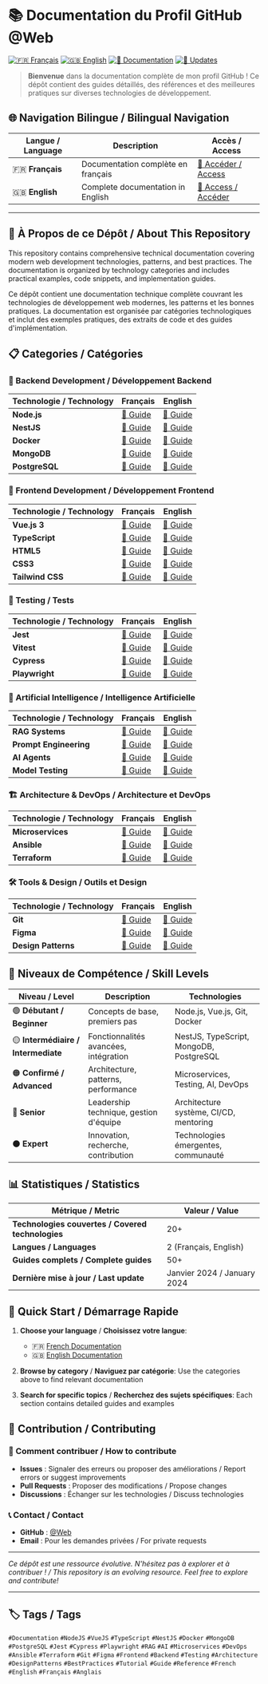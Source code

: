 # 📚 Documentation du Profil GitHub @Web

[![🇫🇷 Français](https://img.shields.io/badge/🇫🇷%20Français-Available-green?style=for-the-badge)](./fr/README.md)
[![🇬🇧 English](https://img.shields.io/badge/🇬🇧%20English-Available-blue?style=for-the-badge)](./en/README.md)
[![📖 Documentation](https://img.shields.io/badge/📖%20Documentation-Complete-success?style=for-the-badge)](./fr/README.md)
[![🔄 Updates](https://img.shields.io/badge/🔄%20Updates-January%202024-orange?style=for-the-badge)](./fr/README.md)

> **Bienvenue** dans la documentation complète de mon profil GitHub ! Ce dépôt contient des guides détaillés, des références et des meilleures pratiques sur diverses technologies de développement.

## 🌐 Navigation Bilingue / Bilingual Navigation

| Langue / Language | Description | Accès / Access |
|-------------------|-------------|----------------|
| 🇫🇷 **Français** | Documentation complète en français | [📖 Accéder / Access](./fr/README.md) |
| 🇬🇧 **English** | Complete documentation in English | [📖 Access / Accéder](./en/README.md) |

---

## 🎯 À Propos de ce Dépôt / About This Repository

This repository contains comprehensive technical documentation covering modern web development technologies, patterns, and best practices. The documentation is organized by technology categories and includes practical examples, code snippets, and implementation guides.

Ce dépôt contient une documentation technique complète couvrant les technologies de développement web modernes, les patterns et les bonnes pratiques. La documentation est organisée par catégories technologiques et inclut des exemples pratiques, des extraits de code et des guides d'implémentation.

## 📋 Categories / Catégories

### 🚀 Backend Development / Développement Backend
| Technologie / Technology | Français | English |
|---------------------------|----------|---------|
| **Node.js** | [📖 Guide](./fr/nodejs/README.md) | [📖 Guide](./en/nodejs/README.md) |
| **NestJS** | [📖 Guide](./fr/nestjs/README.md) | [📖 Guide](./en/nestjs/README.md) |
| **Docker** | [📖 Guide](./fr/docker/README.md) | [📖 Guide](./en/docker/README.md) |
| **MongoDB** | [📖 Guide](./fr/databases/mongodb.md) | [📖 Guide](./en/databases/mongodb.md) |
| **PostgreSQL** | [📖 Guide](./fr/databases/postgresql.md) | [📖 Guide](./en/databases/postgresql.md) |

### 🎨 Frontend Development / Développement Frontend
| Technologie / Technology | Français | English |
|---------------------------|----------|---------|
| **Vue.js 3** | [📖 Guide](./fr/vuejs/README.md) | [📖 Guide](./en/vuejs/README.md) |
| **TypeScript** | [📖 Guide](./fr/typescript/README.md) | [📖 Guide](./en/typescript/README.md) |
| **HTML5** | [📖 Guide](./fr/frontend/html5.md) | [📖 Guide](./en/frontend/html5.md) |
| **CSS3** | [📖 Guide](./fr/frontend/css3.md) | [📖 Guide](./en/frontend/css3.md) |
| **Tailwind CSS** | [📖 Guide](./fr/frontend/tailwind.md) | [📖 Guide](./en/frontend/tailwind.md) |

### 🧪 Testing / Tests
| Technologie / Technology | Français | English |
|---------------------------|----------|---------|
| **Jest** | [📖 Guide](./fr/testing/jest.md) | [📖 Guide](./en/testing/jest.md) |
| **Vitest** | [📖 Guide](./fr/testing/vitest.md) | [📖 Guide](./en/testing/vitest.md) |
| **Cypress** | [📖 Guide](./fr/testing/cypress.md) | [📖 Guide](./en/testing/cypress.md) |
| **Playwright** | [📖 Guide](./fr/testing/playwright.md) | [📖 Guide](./en/testing/playwright.md) |

### 🤖 Artificial Intelligence / Intelligence Artificielle
| Technologie / Technology | Français | English |
|---------------------------|----------|---------|
| **RAG Systems** | [📖 Guide](./fr/ai/rag-systems.md) | [📖 Guide](./en/ai/rag-systems.md) |
| **Prompt Engineering** | [📖 Guide](./fr/ai/prompt-engineering.md) | [📖 Guide](./en/ai/prompt-engineering.md) |
| **AI Agents** | [📖 Guide](./fr/ai/ai-agents.md) | [📖 Guide](./en/ai/ai-agents.md) |
| **Model Testing** | [📖 Guide](./fr/ai/model-testing.md) | [📖 Guide](./en/ai/model-testing.md) |

### 🏗️ Architecture & DevOps / Architecture et DevOps
| Technologie / Technology | Français | English |
|---------------------------|----------|---------|
| **Microservices** | [📖 Guide](./fr/architecture/microservices-complete-guide.md) | [📖 Guide](./en/architecture/microservices-complete-guide.md) |
| **Ansible** | [📖 Guide](./fr/devops/ansible.md) | [📖 Guide](./en/devops/ansible.md) |
| **Terraform** | [📖 Guide](./fr/devops/terraform.md) | [📖 Guide](./en/devops/terraform.md) |

### 🛠️ Tools & Design / Outils et Design
| Technologie / Technology | Français | English |
|---------------------------|----------|---------|
| **Git** | [📖 Guide](./fr/git/README.md) | [📖 Guide](./en/git/README.md) |
| **Figma** | [📖 Guide](./fr/design/README.md) | [📖 Guide](./en/design/README.md) |
| **Design Patterns** | [📖 Guide](./fr/patterns/README.md) | [📖 Guide](./en/patterns/README.md) |

## 🎯 Niveaux de Compétence / Skill Levels

| Niveau / Level | Description | Technologies |
|----------------|-------------|--------------|
| 🟢 **Débutant / Beginner** | Concepts de base, premiers pas | Node.js, Vue.js, Git, Docker |
| 🟡 **Intermédiaire / Intermediate** | Fonctionnalités avancées, intégration | NestJS, TypeScript, MongoDB, PostgreSQL |
| 🟠 **Confirmé / Advanced** | Architecture, patterns, performance | Microservices, Testing, AI, DevOps |
| 🔴 **Senior** | Leadership technique, gestion d'équipe | Architecture système, CI/CD, mentoring |
| ⚫ **Expert** | Innovation, recherche, contribution | Technologies émergentes, communauté |

## 📊 Statistiques / Statistics

| Métrique / Metric | Valeur / Value |
|-------------------|----------------|
| **Technologies couvertes / Covered technologies** | 20+ |
| **Langues / Languages** | 2 (Français, English) |
| **Guides complets / Complete guides** | 50+ |
| **Dernière mise à jour / Last update** | Janvier 2024 / January 2024 |

## 🚀 Quick Start / Démarrage Rapide

1. **Choose your language** / **Choisissez votre langue**:
   - 🇫🇷 [French Documentation](./fr/README.md)
   - 🇬🇧 [English Documentation](./en/README.md)

2. **Browse by category** / **Naviguez par catégorie**: Use the categories above to find relevant documentation

3. **Search for specific topics** / **Recherchez des sujets spécifiques**: Each section contains detailed guides and examples

## 🔄 Contribution / Contributing

### 🤝 Comment contribuer / How to contribute
- **Issues** : Signaler des erreurs ou proposer des améliorations / Report errors or suggest improvements
- **Pull Requests** : Proposer des modifications / Propose changes
- **Discussions** : Échanger sur les technologies / Discuss technologies

### 📞 Contact / Contact
- **GitHub** : [@Web](https://github.com/Web)
- **Email** : Pour les demandes privées / For private requests

---

*Ce dépôt est une ressource évolutive. N'hésitez pas à explorer et à contribuer ! / This repository is an evolving resource. Feel free to explore and contribute!*

---

## 🏷️ Tags / Tags

`#Documentation` `#NodeJS` `#VueJS` `#TypeScript` `#NestJS` `#Docker` `#MongoDB` `#PostgreSQL` `#Jest` `#Cypress` `#Playwright` `#RAG` `#AI` `#Microservices` `#DevOps` `#Ansible` `#Terraform` `#Git` `#Figma` `#Frontend` `#Backend` `#Testing` `#Architecture` `#DesignPatterns` `#BestPractices` `#Tutorial` `#Guide` `#Reference` `#French` `#English` `#Français` `#Anglais`
